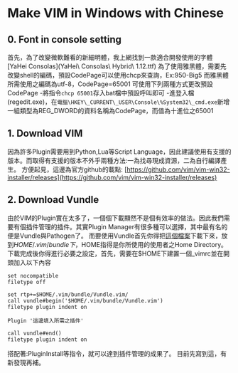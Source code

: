 # Make VIM in Windows with Chinese

## 0. Font in console setting
首先，為了改變微軟難看的新細明體，我上網找到一款適合開發使用的字體[YaHei Consolas](YaHei\ Consolas\ Hybrid\ 1.12.ttf)
為了使用雅黑體，需要先改變shell的編碼，預設CodePage可以使用chcp來查詢，Ex:950-Big5
而雅黑體所需使用之編碼為utf-8，CodePage=65001
可使用下列兩種方式更改預設CodePage
-將指令`chcp 65001`存入bat檔中預設呼叫即可
-進登入檔(regedit.exe)，在`電腦\HKEY\_CURRENT\_USER\Console\%System32\_cmd.exe`新增一組類型為REG\_DWORD的資料名稱為CodePage，而值為十進位之65001

## 1. Download VIM
因為許多Plugin需要用到Python,Lua等Script Language，因此建議使用有支援的版本。而取得有支援的版本不外乎兩種方法:一為找尋現成資源，二為自行編譯產生。
方便起見，這邊為官方github的載點:
[https://github.com/vim/vim-win32-installer/releases](https://github.com/vim/vim-win32-installer/releases)

## 2. Download Vundle
由於VIM的Plugin實在太多了，一個個下載顯然不是個有效率的做法。因此我們需要有個插件管理的插件。其實Plugin Manager有很多種可以選擇，其中最有名的便是Vundle與Pathogen了。
而要使用Vundle首先你得把[這個檔案](https://github.com/VundleVim/Vundle.vim)下載下來，放到$HOME/.vim/bundle下，$HOME指得是你所使用的使用者之Home Directory。
下載完成後你得進行必要之設定，首先，需要在$HOME下建置一個\_vimrc並在開頭加入以下內容
```vim
set nocompatible
filetype off

set rtp+=$HOME/.vim/bundle/Vundle.vim/
call vundle#begin('$HOME/.vim/bundle/Vundle.vim')
filetype plugin indent on

Plugin '這邊填入所需之插件'

call vundle#end()
filetype plugin indent on 
```
搭配著:PluginInstall等指令，就可以達到插件管理的成果了。
目前先寫到這，有新發現再補。


